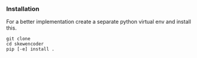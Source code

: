 ### Installation
For a better implementation create a separate python virtual env and install this.
```shell
git clone 
cd skewencoder
pip [-e] install .
```
